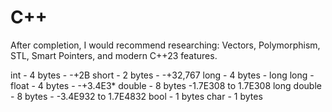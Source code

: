 # C++

After completion, I would recommend researching: Vectors, Polymorphism, STL, Smart Pointers, and modern C++23 features.

int - 4 bytes - -+2B
short - 2 bytes - -+32,767
long - 4 bytes - 
long long - 
float - 4 bytes - -+3.4E3*
double - 8 bytes -1.7E308 to 1.7E308
long double - 8 bytes - -3.4E932 to 1.7E4832
bool - 1 bytes
char - 1 bytes

